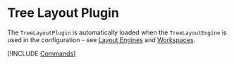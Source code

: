 # Tree Layout Plugin

The `TreeLayoutPlugin` is automatically loaded when the `TreeLayoutEngine` is used in the configuration - see [Layout Engines](core/layout-engines.md) and [Workspaces](core/workspaces.md).

[!INCLUDE [Commands](../../_common/plugins/tree-layout.md)]
